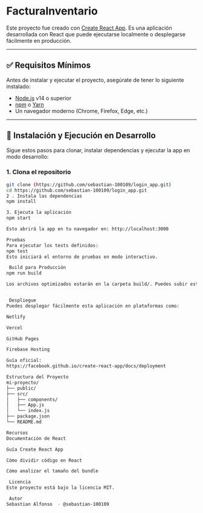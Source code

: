 # FacturaInventario

Este proyecto fue creado con [Create React App](https://github.com/facebook/create-react-app). Es una aplicación desarrollada con React que puede ejecutarse localmente o desplegarse fácilmente en producción.

---

## ✅ Requisitos Mínimos

Antes de instalar y ejecutar el proyecto, asegúrate de tener lo siguiente instalado:

- [Node.js](https://nodejs.org/) v14 o superior
- [npm](https://www.npmjs.com/) o [Yarn](https://yarnpkg.com/)
- Un navegador moderno (Chrome, Firefox, Edge, etc.)

---

## 🚀 Instalación y Ejecución en Desarrollo

Sigue estos pasos para clonar, instalar dependencias y ejecutar la app en modo desarrollo:

### 1. Clona el repositorio

```bash
git clone (https://github.com/sebastian-100109/login_app.git)
cd https://github.com/sebastian-100109/login_app.git
2 . Instala las dependencias
npm install

3. Ejecuta la aplicación
npm start

Esto abrirá la app en tu navegador en: http://localhost:3000

Pruebas
Para ejecutar los tests definidos:
npm test
Esto iniciará el entorno de pruebas en modo interactivo.

 Build para Producción
npm run build

Los archivos optimizados estarán en la carpeta build/. Puedes subir estos archivos a un servidor o servicio de hosting estático.


 Despliegue
Puedes desplegar fácilmente esta aplicación en plataformas como:

Netlify

Vercel

GitHub Pages

Firebase Hosting

Guía oficial:
https://facebook.github.io/create-react-app/docs/deployment

Estructura del Proyecto
mi-proyecto/
├── public/
├── src/
│   ├── components/
│   ├── App.js
│   └── index.js
├── package.json
└── README.md

Recursos
Documentación de React

Guía Create React App

Cómo dividir código en React

Cómo analizar el tamaño del bundle

 Licencia
Este proyecto está bajo la licencia MIT.

 Autor
Sebastian Alfonso  - @sebastian-100109
